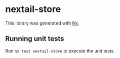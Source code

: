 # nextail-store

This library was generated with [Nx](https://nx.dev).

## Running unit tests

Run `nx test nextail-store` to execute the unit tests.
